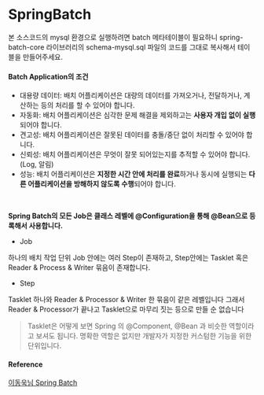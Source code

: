 # SpringBatch

본 소스코드의 mysql 환경으로 실행하려면 batch 메타테이블이 필요하니 spring-batch-core 라이브러리의 schema-mysql.sql 파일의 코드를 그대로 복사해서 테이블을 만들어주세요.


#### Batch Application의 조건
* 대용량 데이터: 배치 어플리케이션은 대량의 데이터를 가져오거나, 전달하거나, 계산하는 등의 처리를 할 수 있어야 합니다.
* 자동화: 배치 어플리케이션은 심각한 문제 해결을 제외하고는 **사용자 개입 없이 실행**되어야 합니다.
* 견고성: 배치 어플리케이션은 잘못된 데이터를 충돌/중단 없이 처리할 수 있어야 합니다.
* 신뢰성: 배치 어플리케이션은 무엇이 잘못 되어있는지를 추적할 수 있어야 합니다. (Log, 알림)
* 성능: 배치 어플리케이션은 **지정한 시간 안에 처리를 완료**하거나 동시에 실행되는 **다른 어플리케이션을 방해하지 않도록 수행**되어야 합니다.

<br>

**Spring Batch의 모든 Job은 클래스 레벨에 @Configuration을 통해 @Bean으로 등록해서 사용합니다.**

* Job

하나의  배치 작업 단위
Job 안에는 여러 Step이 존재하고, Step안에는 Tasklet 혹은 Reader & Process & Writer 묶음이 존재합니다.

* Step

Tasklet 하나와 Reader & Processor & Writer 한 묶음이 같은 레벨입니다
그래서 Reader & Processor가 끝나고 Tasklet으로 마무리 짓는 등으로 만들 순 없습니다

> Tasklet은 어떻게 보면 Spring 의 @Component, @Bean 과 비슷한 역할이라고 보셔도 됩니다.
> 명확한 역할은 없지만 개발자가 지정한 커스텀한 기능을 위한 단위입니다.


#### Reference
[이동욱님 Spring Batch](https://github.com/jojoldu/spring-batch-in-action)